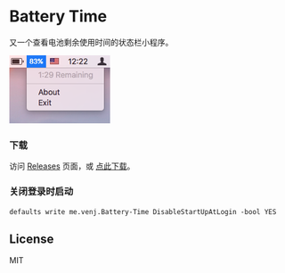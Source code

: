 # Battery Time

又一个查看电池剩余使用时间的状态栏小程序。

![截图](./screenshot.png)

### 下载

访问 [Releases](https://github.com/venj/Battery-Time/releases/) 页面，或 [点此下载](https://github.com/venj/Battery-Time/releases/download/1.1/BatteryTime.zip)。

### 关闭登录时启动

```
defaults write me.venj.Battery-Time DisableStartUpAtLogin -bool YES
```

## License

MIT
